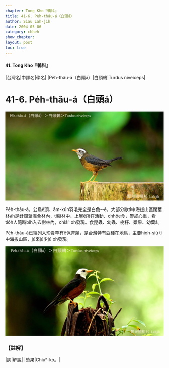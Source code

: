 ```yaml
---
chapter: Tong Kho『鶇科』
title: 41-6. Pe̍h-thâu-á（白頭á）
author: Siau Lah-jih
date: 2004-05-06    
category: chheh
show_chapter: 
layout: post
toc: true
---
```


#### 41. Tong Kho『鶇科』


|台灣名|中譯名|學名|
|Pe̍h-thâu-á（白頭á）|白頭鶇|Turdus niveiceps|


# 41-6. Pe̍h-thâu-á（白頭á）

![](../too5/41/41-6-1.Pe̍h-thâu-á.jpg)


Pe̍h-thâu-á，公鳥ê頭、ām-kún羽毛完全是白色--ê，大部分歇tī中海拔山區闊葉林a̍h是針闊葉混合林內，tī樹林中、上層ê所在活動、chhōe食，警戒心重，看tio̍h人隨時bih入去樹林內，chiâⁿ oh發現。食昆蟲、幼蟲、樹籽、漿果、幼葉á。

Pe̍h-thâu-á已經列入珍貴罕有ê保育類，是台灣特有亞種在地鳥，主要hioh-siū tī中海拔山區，jú來jú少jú oh發現。



![](../too5/41/41-6-2.Pe̍h-thâu-á.jpg)




### 【註解】

|詞|解說|
|漿果|Chiuⁿ-kó。|






